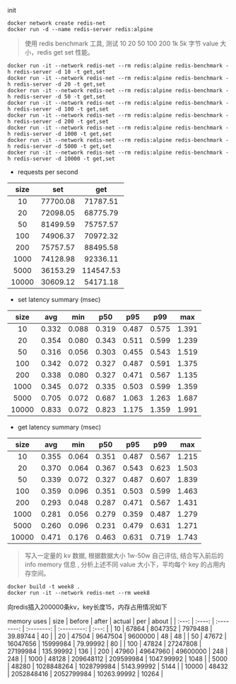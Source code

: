 init

```shell
docker network create redis-net
docker run -d --name redis-server redis:alpine
```

> 使用 redis benchmark 工具, 测试 10 20 50 100 200 1k 5k 字节 value 大小，redis get set 性能。

```shell
docker run -it --network redis-net --rm redis:alpine redis-benchmark -h redis-server -d 10 -t get,set
docker run -it --network redis-net --rm redis:alpine redis-benchmark -h redis-server -d 20 -t get,set
docker run -it --network redis-net --rm redis:alpine redis-benchmark -h redis-server -d 50 -t get,set
docker run -it --network redis-net --rm redis:alpine redis-benchmark -h redis-server -d 100 -t get,set
docker run -it --network redis-net --rm redis:alpine redis-benchmark -h redis-server -d 200 -t get,set
docker run -it --network redis-net --rm redis:alpine redis-benchmark -h redis-server -d 1000 -t get,set
docker run -it --network redis-net --rm redis:alpine redis-benchmark -h redis-server -d 5000 -t get,set
docker run -it --network redis-net --rm redis:alpine redis-benchmark -h redis-server -d 10000 -t get,set
```

- requests per second

| size  |   set    |    get    |
| :---: | :------: | :-------: |
|  10   | 77700.08 | 71787.51  |
|  20   | 72098.05 | 68775.79  |
|  50   | 81499.59 | 75757.57  |
|  100  | 74906.37 | 70972.32  |
|  200  | 75757.57 | 88495.58  |
| 1000  | 74128.98 | 92336.11  |
| 5000  | 36153.29 | 114547.53 |
| 10000 | 30609.12 | 54171.18  |

- set latency summary (msec)

| size  |  avg  |  min  |  p50  |  p95  |  p99  |  max  |
| :---: | :---: | :---: | :---: | :---: | :---: | :---: |
|  10   | 0.332 | 0.088 | 0.319 | 0.487 | 0.575 | 1.391 |
|  20   | 0.354 | 0.080 | 0.343 | 0.511 | 0.599 | 1.239 |
|  50   | 0.316 | 0.056 | 0.303 | 0.455 | 0.543 | 1.519 |
|  100  | 0.342 | 0.072 | 0.327 | 0.487 | 0.591 | 1.375 |
|  200  | 0.338 | 0.080 | 0.327 | 0.471 | 0.567 | 1.135 |
| 1000  | 0.345 | 0.072 | 0.335 | 0.503 | 0.599 | 1.359 |
| 5000  | 0.705 | 0.072 | 0.687 | 1.063 | 1.263 | 1.687 |
| 10000 | 0.833 | 0.072 | 0.823 | 1.175 | 1.359 | 1.991 |

- get latency summary (msec)

| size  |  avg  |  min  |  p50  |  p95  |  p99  |  max  |
| :---: | :---: | :---: | :---: | :---: | :---: | :---: |
|  10   | 0.355 | 0.064 | 0.351 | 0.487 | 0.567 | 1.215 |
|  20   | 0.370 | 0.064 | 0.367 | 0.543 | 0.623 | 1.503 |
|  50   | 0.339 | 0.072 | 0.327 | 0.487 | 0.607 | 1.839 |
|  100  | 0.359 | 0.096 | 0.351 | 0.503 | 0.599 | 1.463 |
|  200  | 0.293 | 0.048 | 0.287 | 0.471 | 0.567 | 1.431 |
| 1000  | 0.281 | 0.056 | 0.279 | 0.359 | 0.487 | 1.279 |
| 5000  | 0.260 | 0.096 | 0.231 | 0.479 | 0.631 | 1.271 |
| 10000 | 0.471 | 0.176 | 0.463 | 0.631 | 0.719 | 1.743 |

> 写入一定量的 kv 数据, 根据数据大小 1w-50w 自己评估, 结合写入前后的 info memory 信息 , 分析上述不同 value 大小下，平均每个 key 的占用内存空间。

```shell
docker build -t week8 .
docker run -it --network redis-net --rm week8
```

向redis插入200000条kv，key长度15，内存占用情况如下

memory uses | size | before | after | actual | per | about | | :---: | :----: | :--------: | :--------: | :---------:
| :---: | | 10 | 67864 | 8047352 | 7979488 | 39.89744 | 40 | | 20 | 47504 | 9647504 | 9600000 | 48 | 48 | | 50 | 47672 |
16047656 | 15999984 | 79.99992 | 80 | | 100 | 47824 | 27247808 | 27199984 | 135.99992 | 136 | | 200 | 47960 | 49647960 |
49600000 | 248 | 248 | | 1000 | 48128 | 209648112 | 209599984 | 1047.99992 | 1048 | | 5000 | 48280 | 1028848264 |
1028799984 | 5143.99992 | 5144 | | 10000 | 48432 | 2052848416 | 2052799984 | 10263.99992 | 10264 |